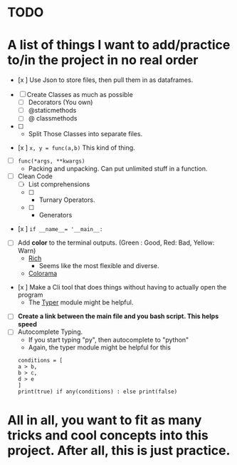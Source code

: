 # TODO

# A list of things I want to add/practice to/in the project in no real order

- [x ] Use Json to store files, then pull them in as dataframes.
- [ ] Create Classes as much as possible
  - [ ] Decorators (You own)
  - [ ] @staticmethods
  - [ ] @ classmethods
- [ ] - Split Those Classes into separate files.
- [x ] `x, y = func(a,b)` This kind of thing.
- [ ] `func(*args, **kwargs)`
  - Packing and unpacking. Can put unlimited stuff in a function.
- [ ] Clean Code
  - [ ] List comprehensions
  - [ ] - Turnary Operators.
  - [ ] - Generators
- [x ] `if __name__= '__main__:`
- [ ] Add **color** to the terminal outputs. (Green : Good, Red: Bad, Yellow: Warn)
    - [Rich](https://www.youtube.com/watch?v=JrGFQp9njas)
        - Seems like the most flexible and diverse.
    - [Colorama](https://www.youtube.com/watch?v=u51Zjlnui4Y)
- [x ] Make a Cli tool that does things without having to actually open the program
    - The [Typer](https://www.youtube.com/watch?v=we3907q1xz4) module might be helpful.
- [ ] **Create a link between the main file and you bash script. This helps speed**
- [ ] Autocomplete Typing.
    - If you start typing "py", then autocomplete to "python"
    - Again, the typer module might be helpful for this
  ```python3
  conditions = [
  a > b,
  b > c,
  d > e
  ]
  print(true) if any(conditions) : else print(false)
  ```

# All in all, you want to fit as many tricks and cool concepts into this project. After all, this is just practice.
